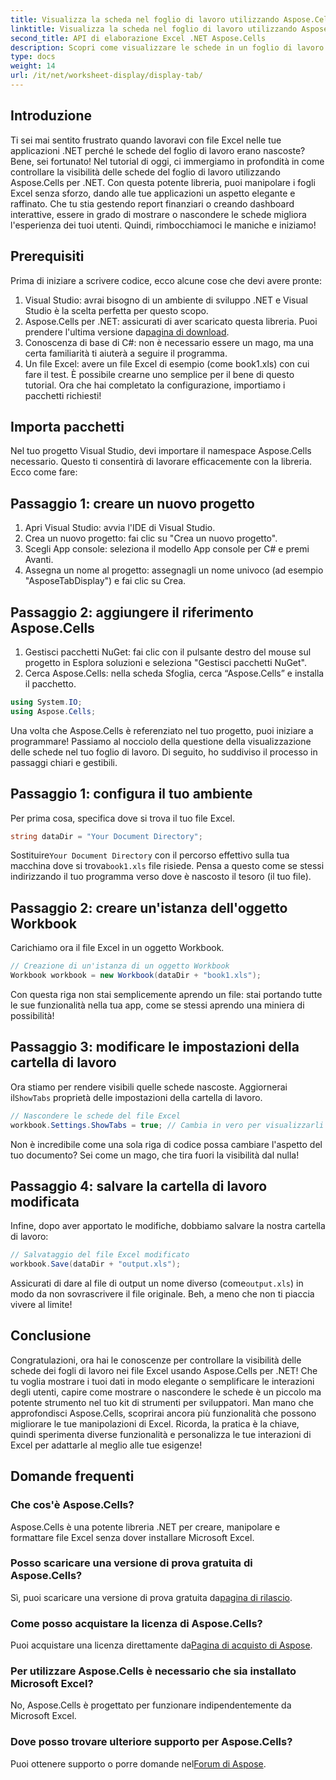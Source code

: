 ```yaml
---
title: Visualizza la scheda nel foglio di lavoro utilizzando Aspose.Cells
linktitle: Visualizza la scheda nel foglio di lavoro utilizzando Aspose.Cells
second_title: API di elaborazione Excel .NET Aspose.Cells
description: Scopri come visualizzare le schede in un foglio di lavoro Excel utilizzando Aspose.Cells per .NET in questo tutorial completo.
type: docs
weight: 14
url: /it/net/worksheet-display/display-tab/
---
```

## Introduzione
Ti sei mai sentito frustrato quando lavoravi con file Excel nelle tue applicazioni .NET perché le schede del foglio di lavoro erano nascoste? Bene, sei fortunato! Nel tutorial di oggi, ci immergiamo in profondità in come controllare la visibilità delle schede del foglio di lavoro utilizzando Aspose.Cells per .NET. Con questa potente libreria, puoi manipolare i fogli Excel senza sforzo, dando alle tue applicazioni un aspetto elegante e raffinato. Che tu stia gestendo report finanziari o creando dashboard interattive, essere in grado di mostrare o nascondere le schede migliora l'esperienza dei tuoi utenti. Quindi, rimbocchiamoci le maniche e iniziamo!
## Prerequisiti
Prima di iniziare a scrivere codice, ecco alcune cose che devi avere pronte:
1. Visual Studio: avrai bisogno di un ambiente di sviluppo .NET e Visual Studio è la scelta perfetta per questo scopo.
2.  Aspose.Cells per .NET: assicurati di aver scaricato questa libreria. Puoi prendere l'ultima versione da[pagina di download](https://releases.aspose.com/cells/net/).
3. Conoscenza di base di C#: non è necessario essere un mago, ma una certa familiarità ti aiuterà a seguire il programma.
4. Un file Excel: avere un file Excel di esempio (come book1.xls) con cui fare il test. È possibile crearne uno semplice per il bene di questo tutorial.
Ora che hai completato la configurazione, importiamo i pacchetti richiesti!
## Importa pacchetti
Nel tuo progetto Visual Studio, devi importare il namespace Aspose.Cells necessario. Questo ti consentirà di lavorare efficacemente con la libreria. Ecco come fare:
## Passaggio 1: creare un nuovo progetto
1. Apri Visual Studio: avvia l'IDE di Visual Studio.
2. Crea un nuovo progetto: fai clic su "Crea un nuovo progetto".
3. Scegli App console: seleziona il modello App console per C# e premi Avanti.
4. Assegna un nome al progetto: assegnagli un nome univoco (ad esempio "AsposeTabDisplay") e fai clic su Crea.
## Passaggio 2: aggiungere il riferimento Aspose.Cells 
1. Gestisci pacchetti NuGet: fai clic con il pulsante destro del mouse sul progetto in Esplora soluzioni e seleziona "Gestisci pacchetti NuGet".
2. Cerca Aspose.Cells: nella scheda Sfoglia, cerca “Aspose.Cells” e installa il pacchetto.
```csharp
using System.IO;
using Aspose.Cells;
```
Una volta che Aspose.Cells è referenziato nel tuo progetto, puoi iniziare a programmare!
Passiamo al nocciolo della questione della visualizzazione delle schede nel tuo foglio di lavoro. Di seguito, ho suddiviso il processo in passaggi chiari e gestibili.
## Passaggio 1: configura il tuo ambiente
Per prima cosa, specifica dove si trova il tuo file Excel.
```csharp
string dataDir = "Your Document Directory";
```
 Sostituire`Your Document Directory` con il percorso effettivo sulla tua macchina dove si trova`book1.xls` file risiede. Pensa a questo come se stessi indirizzando il tuo programma verso dove è nascosto il tesoro (il tuo file).
## Passaggio 2: creare un'istanza dell'oggetto Workbook
Carichiamo ora il file Excel in un oggetto Workbook. 
```csharp
// Creazione di un'istanza di un oggetto Workbook
Workbook workbook = new Workbook(dataDir + "book1.xls");
```
Con questa riga non stai semplicemente aprendo un file: stai portando tutte le sue funzionalità nella tua app, come se stessi aprendo una miniera di possibilità!
## Passaggio 3: modificare le impostazioni della cartella di lavoro
 Ora stiamo per rendere visibili quelle schede nascoste. Aggiornerai il`ShowTabs` proprietà delle impostazioni della cartella di lavoro.
```csharp
// Nascondere le schede del file Excel
workbook.Settings.ShowTabs = true; // Cambia in vero per visualizzarli
```
Non è incredibile come una sola riga di codice possa cambiare l'aspetto del tuo documento? Sei come un mago, che tira fuori la visibilità dal nulla!
## Passaggio 4: salvare la cartella di lavoro modificata
Infine, dopo aver apportato le modifiche, dobbiamo salvare la nostra cartella di lavoro:
```csharp
// Salvataggio del file Excel modificato
workbook.Save(dataDir + "output.xls");
```
 Assicurati di dare al file di output un nome diverso (come`output.xls`) in modo da non sovrascrivere il file originale. Beh, a meno che non ti piaccia vivere al limite!
## Conclusione
Congratulazioni, ora hai le conoscenze per controllare la visibilità delle schede dei fogli di lavoro nei file Excel usando Aspose.Cells per .NET! Che tu voglia mostrare i tuoi dati in modo elegante o semplificare le interazioni degli utenti, capire come mostrare o nascondere le schede è un piccolo ma potente strumento nel tuo kit di strumenti per sviluppatori. Man mano che approfondisci Aspose.Cells, scoprirai ancora più funzionalità che possono migliorare le tue manipolazioni di Excel. Ricorda, la pratica è la chiave, quindi sperimenta diverse funzionalità e personalizza le tue interazioni di Excel per adattarle al meglio alle tue esigenze!
## Domande frequenti
### Che cos'è Aspose.Cells?
Aspose.Cells è una potente libreria .NET per creare, manipolare e formattare file Excel senza dover installare Microsoft Excel.
### Posso scaricare una versione di prova gratuita di Aspose.Cells?
 Sì, puoi scaricare una versione di prova gratuita da[pagina di rilascio](https://releases.aspose.com/).
### Come posso acquistare la licenza di Aspose.Cells?
 Puoi acquistare una licenza direttamente da[Pagina di acquisto di Aspose](https://purchase.aspose.com/buy).
### Per utilizzare Aspose.Cells è necessario che sia installato Microsoft Excel?
No, Aspose.Cells è progettato per funzionare indipendentemente da Microsoft Excel.
### Dove posso trovare ulteriore supporto per Aspose.Cells?
 Puoi ottenere supporto o porre domande nel[Forum di Aspose](https://forum.aspose.com/c/cells/9).